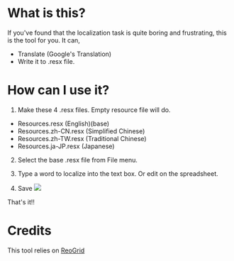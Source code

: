 # What is this?
If you've found that the localization task is quite boring and frustrating, this is the tool for you.
It can,
- Translate (Google's Translation)
- Write it to .resx file.

# How can I use it?
1. Make these 4 .resx files. Empty resource file will do.
  - Resources.resx (English)(base)
  - Resources.zh-CN.resx (Simplified Chinese)
  - Resources.zh-TW.resx (Traditional Chinese)
  - Resources.ja-JP.resx (Japanese)

2. Select the base .resx file from File menu.

3. Type a word to localize into the text box. Or edit on the spreadsheet.

4. Save
![](https://github.com/teonsen/ResxMultiLang/wiki/images/img1.png)

That's it!!

# Credits
This tool relies on [ReoGrid](https://github.com/unvell/ReoGrid)
